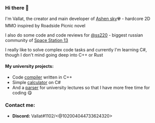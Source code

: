 ### Hi there 👋

I'm Vallat, the creator and main developer of [Ashen sky](https://github.com/Vallat/Ashen-Sky)☢️ - hardcore 2D MMO inspired by Roadside Picnic novel

I also do some code and code reviews for [@ss220](https://github.com/ss220-space) - biggest russian community of [Space Station 13](https://spacestation13.com)

I really like to solve complex code tasks and currently I'm learning C#, though I don't mind going deep into C++ or Rust

#### My university projects:
- Code [compiler](https://github.com/Vallat/custom_compiler) written in C++
- Simple [calculator](https://github.com/Vallat/calculator) on C#
- And a [parser](https://github.com/Vallat/mirapolis-parser) for university lectures so that I have more free time for coding 😋

### Contact me:
- **Discord:** Vallat#1102/<@102004044733624320>
